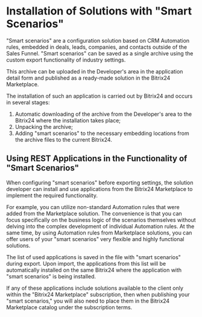 # Installation of Solutions with "Smart Scenarios"

"Smart scenarios" are a configuration solution based on CRM Automation rules, embedded in deals, leads, companies, and contacts outside of the Sales Funnel. "Smart scenarios" can be saved as a single archive using the custom export functionality of industry settings.

This archive can be uploaded in the Developer's area in the application detail form and published as a ready-made solution in the Bitrix24 Marketplace.

The installation of such an application is carried out by Bitrix24 and occurs in several stages:

1. Automatic downloading of the archive from the Developer's area to the Bitrix24 where the installation takes place;
2. Unpacking the archive;
3. Adding "smart scenarios" to the necessary embedding locations from the archive files to the current Bitrix24.

## Using REST Applications in the Functionality of "Smart Scenarios"

When configuring "smart scenarios" before exporting settings, the solution developer can install and use applications from the Bitrix24 Marketplace to implement the required functionality.

For example, you can utilize non-standard Automation rules that were added from the Marketplace solution. The convenience is that you can focus specifically on the business logic of the scenarios themselves without delving into the complex development of individual Automation rules. At the same time, by using Automation rules from Marketplace solutions, you can offer users of your "smart scenarios" very flexible and highly functional solutions.

The list of used applications is saved in the file with "smart scenarios" during export. Upon import, the applications from this list will be automatically installed on the same Bitrix24 where the application with "smart scenarios" is being installed.

If any of these applications include solutions available to the client only within the "Bitrix24 Marketplace" subscription, then when publishing your "smart scenarios," you will also need to place them in the Bitrix24 Marketplace catalog under the subscription terms.